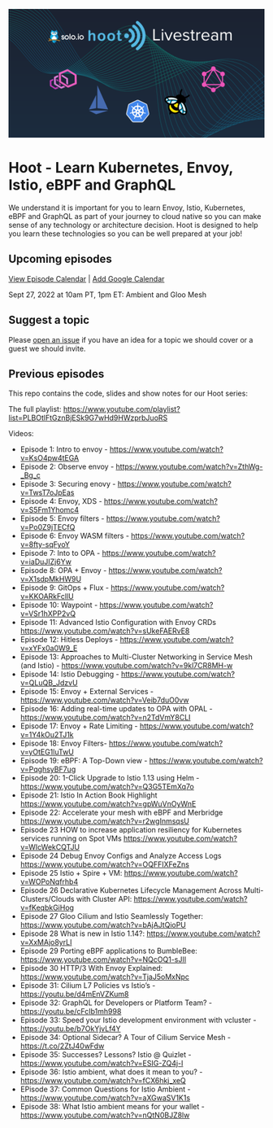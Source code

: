 ![Hoot Image](images/hoot-background.png)
# Hoot - Learn Kubernetes, Envoy, Istio, eBPF and GraphQL
We understand it is important for you to learn Envoy, Istio, Kubernetes, eBPF and GraphQL as part of your journey to cloud native so you can make sense of any technology or architecture decision. Hoot is designed to help you learn these technologies so you can be well prepared at your job!

## Upcoming episodes

[View Episode Calendar](https://calendar.google.com/calendar/embed?src=c_lnbos22onj2mi70gjf3r6211l0%40group.calendar.google.com&ctz=America%2FDenver) | [Add Google Calendar](https://calendar.google.com/calendar/u/0?cid=Y19sbmJvczIyb25qMm1pNzBnamYzcjYyMTFsMEBncm91cC5jYWxlbmRhci5nb29nbGUuY29t)

Sept 27, 2022 at 10am PT, 1pm ET: Ambient and Gloo Mesh


## Suggest a topic
Please [open an issue](https://github.com/solo-io/hoot/issues) if you have an idea for a topic we should cover or a guest we should invite.
## Previous episodes
This repo contains the code, slides and show notes for our Hoot series:

The full playlist:
https://www.youtube.com/playlist?list=PLBOtlFtGznBjESk9G7wHd9HWzprbJuoRS

Videos:
- Episode 1: Intro to envoy - https://www.youtube.com/watch?v=KsO4pw4tEGA
- Episode 2: Observe envoy - https://www.youtube.com/watch?v=ZthWg-_Bg_c
- Episode 3: Securing enovy - https://www.youtube.com/watch?v=TwsT7oJpEas
- Episode 4: Envoy, XDS - https://www.youtube.com/watch?v=S5Fm1Yhomc4
- Episode 5: Envoy filters - https://www.youtube.com/watch?v=Po0Z9jTECfQ
- Episode 6: Envoy WASM filters - https://www.youtube.com/watch?v=8fty-sqFyoY
- Episode 7: Into to OPA - https://www.youtube.com/watch?v=iaDuJIZj6Yw
- Episode 8: OPA + Envoy - https://www.youtube.com/watch?v=X1sdpMkHW9U
- Episode 9: GitOps + Flux - https://www.youtube.com/watch?v=KKOARkFcllU
- Episode 10: Waypoint - https://www.youtube.com/watch?v=VSr1hXPP2vQ
- Episode 11: Advanced Istio Configuration with Envoy CRDs https://www.youtube.com/watch?v=sUkeFAERvE8
- Episode 12: Hitless Deploys - https://www.youtube.com/watch?v=xYFx0a0W9_E
- Episode 13: Approaches to Multi-Cluster Networking in Service Mesh (and Istio) - https://www.youtube.com/watch?v=9kl7CR8MH-w
- Episode 14: Istio Debugging - https://www.youtube.com/watch?v=QLuQB_JdzvU
- Episode 15: Envoy + External Services - https://www.youtube.com/watch?v=Veib7duO0vw
- Episode 16: Adding real-time updates to OPA with OPAL - https://www.youtube.com/watch?v=n2TdVmY8CLI
- Episode 17: Envoy + Rate Limiting - https://www.youtube.com/watch?v=1Y4kOu2TJ1k
- Episode 18: Envoy Filters- https://www.youtube.com/watch?v=yOtEG1luTwU
- Episode 19: eBPF: A Top-Down view - https://www.youtube.com/watch?v=PqghsyBF7ug
- Episode 20: 1-Click Upgrade to Istio 1.13 using Helm - https://www.youtube.com/watch?v=Q3G5TEmXq7o
- Episode 21: Istio In Action Book Highlight https://www.youtube.com/watch?v=gpWuVnOyWnE
- Episode 22: Accelerate your mesh with eBPF and Merbridge https://www.youtube.com/watch?v=r2wgInmsqsU
- Episode 23 HOW to increase application resiliency for Kubernetes services running on Spot VMs https://www.youtube.com/watch?v=WIcWekCQTJU
- Episode 24 Debug Envoy Configs and Analyze Access Logs https://www.youtube.com/watch?v=OQFFIXFeZns
- Episode 25 Istio + Spire + VM: https://www.youtube.com/watch?v=WOPoNqfrhb4
- Episode 26 Declarative Kubernetes Lifecycle Management Across Multi-Clusters/Clouds 
with Cluster API: https://www.youtube.com/watch?v=fKeqbkGiHog
- Episode 27 Gloo Cilium and Istio Seamlessly Together: https://www.youtube.com/watch?v=bAjAJtQioPU
- Episode 28 What is new in Istio 1.14?:  https://www.youtube.com/watch?v=XxMAjo8yrLI
- Episode 29 Porting eBPF applications to BumbleBee: https://www.youtube.com/watch?v=NQcOQ1-sJII
- Episode 30 HTTP/3 With Envoy Explained: https://www.youtube.com/watch?v=TjaJ5oMxNpc
- Episode 31: Cilium L7 Policies vs Istio’s -  https://youtu.be/d4mEnVZKum8
- Episode 32: GraphQL for Developers or Platform Team? - https://youtu.be/cFcIb1mh998
- Episode 33: Speed your Istio development environment with vcluster - https://youtu.be/b7OkYjvLf4Y
- Episode 34: Optional Sidecar? A Tour of Cilium Service Mesh - https://t.co/2ZtJ40wFdw
- Episode 35: Successes? Lessons? Istio @ Quizlet - https://www.youtube.com/watch?v=ESIG-ZQ4j-I
- Episode 36: Istio ambient, what does it mean to you? - https://www.youtube.com/watch?v=fCX6hkj_xeQ
- EPisode 37: Common Questions for Istio Ambient - https://www.youtube.com/watch?v=aXGwaSV1K1s
- Episode 38: What Istio ambient means for your wallet - https://www.youtube.com/watch?v=nQtN0BJZ8lw
